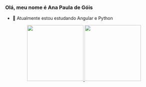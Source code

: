 ### Olá, meu nome é Ana Paula de Góis


- 🌱 Atualmente estou estudando Angular e Python 


<div align="center">
  <a href="https://github.com/apsgois">
  <img height="180em" src="https://github-readme-stats.vercel.app/api?username=apsgois&show_icons=true&theme=Gradient&include_all_commits=true&count_private=true"/>
  <img height="180em" src="https://github-readme-stats.vercel.app/api/top-langs/?username=apsgois&layout=compact&langs_count=7&theme=Gradient"/>
